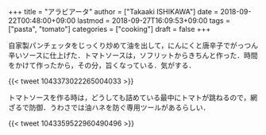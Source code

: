 +++
title = "アラビアータ"
author = ["Takaaki ISHIKAWA"]
date = 2018-09-22T00:48:00+09:00
lastmod = 2018-09-27T16:09:53+09:00
tags = ["pasta", "tomato"]
categories = ["cooking"]
draft = false
+++

自家製パンチェッタをじっくり炒めて油を出して，にんにくと唐辛子でがっつん辛いソースに仕上げた．トマトソースは，ソフリットからきちんと作った．時間をかけて作ったから，その分，旨くなっている．気がする．

{{< tweet 1043373022265004033 >}}

トマトソースを作る時は，どうしても詰めている最中にトマトが跳ねるので，網ざるで防御．うわさでは油ハネを防ぐ専用ツールがあるらしい．

{{< tweet 1043359522960490496 >}}
